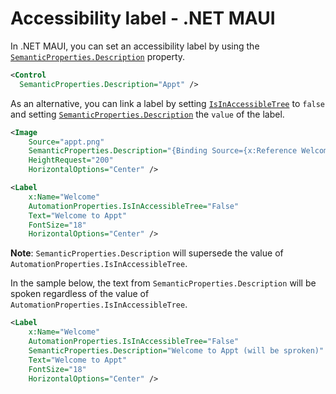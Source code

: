 # Accessibility label - .NET MAUI

In .NET MAUI, you can set an accessibility label by using the [`SemanticProperties.Description`](https://learn.microsoft.com/en-us/dotnet/api/microsoft.maui.controls.semanticproperties.descriptionproperty#microsoft-maui-controls-semanticproperties-descriptionproperty) property.

```xml
<Control 
  SemanticProperties.Description="Appt" />
```

As an alternative, you can link a label by setting [`IsInAccessibleTree`](https://learn.microsoft.com/en-us/dotnet/api/microsoft.maui.controls.automationproperties.isinaccessibletreeproperty#microsoft-maui-controls-automationproperties-isinaccessibletreeproperty) to `false` and setting [`SemanticProperties.Description`](https://learn.microsoft.com/en-us/dotnet/api/microsoft.maui.controls.semanticproperties.descriptionproperty#microsoft-maui-controls-semanticproperties-descriptionproperty) the `value` of the label.

```xml
<Image
    Source="appt.png"
    SemanticProperties.Description="{Binding Source={x:Reference Welcome}, Path=Text}"
    HeightRequest="200"
    HorizontalOptions="Center" />

<Label
    x:Name="Welcome"
    AutomationProperties.IsInAccessibleTree="False"
    Text="Welcome to Appt"
    FontSize="18"
    HorizontalOptions="Center" />
```

**Note**: `SemanticProperties.Description` will supersede the value of `AutomationProperties.IsInAccessibleTree`.

In the sample below, the text from `SemanticProperties.Description` will be spoken regardless of the value of `AutomationProperties.IsInAccessibleTree`.

```xml
<Label
    x:Name="Welcome"
    AutomationProperties.IsInAccessibleTree="False"
    SemanticProperties.Description="Welcome to Appt (will be sproken)"
    Text="Welcome to Appt"
    FontSize="18"
    HorizontalOptions="Center" />
```
